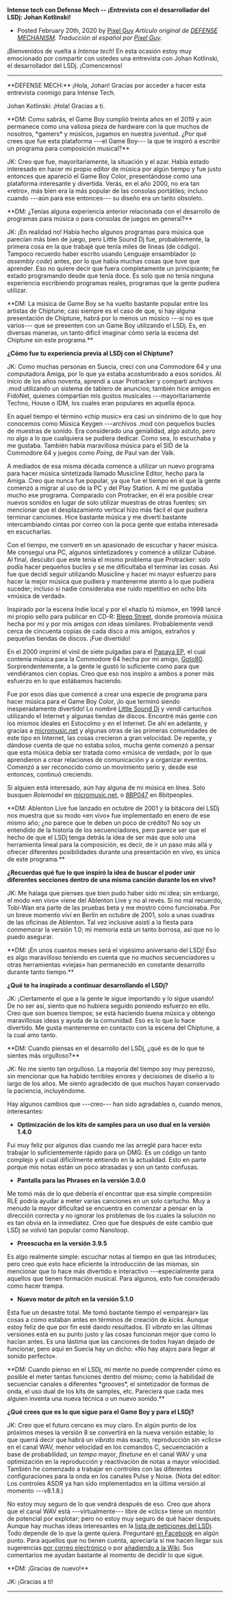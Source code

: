 **Intense tech con Defense Mech -- ¡Entrevista con el desarrollador del LSDj: Johan Kotlinski!**
- Posted February 20th, 2020 by [Pixel
Guy](https://apixelguy.com)
*Artículo original de* [*DEFENSE
MECHANISM*](interview-with-lsdj-developer-johan-kotlinski.html)*.
Traducción al español por* [*Pixel Guy*](https://apixelguy.com)*.*

¡Bienvenidos de vuelta a *Intense tech*! En esta ocasión estoy muy
emocionado por compartir con ustedes una entrevista con Johan Kotlinski,
el desarrollador del LSDj. ¡Comencemos!

------------------------------------------------------------------------

<div class="interview">
**DEFENSE MECH:** ¡Hola, Johan! Gracias por acceder a hacer esta
entrevista conmigo para Intense Tech.
</div>

Johan Kotlinski: ¡Hola! Gracias a ti.

<div class="interview">
**DM: Como sabrás, el Game Boy cumplió treinta años en el 2019 y aún
permanece como una valiosa pieza de hardware con la que muchos de
nosotros, *gamers* y músicos, jugamos en nuestra juventud. ¿Por qué
crees que fue esta plataforma ---el Game Boy--- la que te inspiró a
escribir un programa para composición musical?**
</div>

JK: Creo que fue, mayoritariamente, la situación y el azar. Había estado
interesado en hacer mi propio editor de música por algún tiempo y fue
justo entonces que apareció el Game Boy Color, presentándose como una
plataforma interesante y divertida. Verás, en el año 2000, no era tan
«retro», más bien era la más popular de las consolas portátiles; incluso
cuando ---aún para ese entonces--- su diseño era un tanto obsoleto.

<div class="interview">
**DM: ¿Tenías alguna experiencia anterior relacionada con el desarrollo de
programas para música o para consolas de juegos en general?**
</div>

JK: ¡En realidad no! Había hecho algunos programas para música que parecían
más bien de juego, pero Little Sound Dj fue, probablemente, la primera
cosa en la que trabajé que tenía miles de líneas (de código). Tampoco
recuerdo haber escrito usando Lenguaje ensamblador (o *assembly code*)
antes, por lo que había muchas cosas que tuve que aprender. Eso no
quiere decir que fuera completamente un principiante; he estado
programando desde que tenía doce. Es solo que no tenía ninguna
experiencia escribiendo programas reales, programas que la gente pudiera
utilizar.

<div class="interview">
**DM: La música de Game Boy se ha vuelto bastante popular entre los artistas
de Chiptune; casi siempre es el caso de que, si hay alguna presentación
de Chiptune, habrá por lo menos un músico ---si no es que varios--- que
se presenten con un Game Boy utilizando el LSDj. Es, en diversas
maneras, un tanto difícil imaginar cómo sería la escena del Chiptune sin
este programa.**

**¿Cómo fue tu experiencia previa al LSDj con el Chiptune?**
</div>

JK: Como muchas personas en Suecia, crecí con una Commodore 64 y una
computadora Amiga, por lo que ya estaba acostumbrado a esos sonidos. Al
inicio de los años noventa, aprendí a usar Protracker y compartí
archivos .mod utilizando un sistema de tablero de anuncios; también hice
amigos en FidoNet, quienes compartían mis gustos musicales
---mayoritariamente Techno, House o IDM, los cuales eran populares en
aquella época.

En aquel tiempo el término «chip music» era casi un sinónimo de lo que
hoy conocemos como Música Keygen ---archivos .mod con pequeños bucles de
muestras de sonido. Era considerado una genialidad, algo astuto, pero
no algo a lo que cualquiera se pudiera dedicar. Como sea, lo escuchaba y
me gustaba. También había maravillosa música para el SID de la Commodore
64 y juegos como *Poing*, de Paul van der Valk.

A mediados de esa misma década comencé a utilizar un nuevo programa para
hacer música sintetizada llamado Musicline Editor, hecho para la Amiga.
Creo que nunca fue popular, ya que fue el tiempo en el que la gente
comenzó a migrar al uso de la PC y del Play Station. A mí me gustaba
mucho ese programa. Comparado con Protracker, en él era posible crear
nuevos sonidos en lugar de solo utilizar muestras de otras fuentes; sin
mencionar que el desplazamiento vertical hizo más fácil el que pudiera
terminar canciones. Hice bastante música y me divertí bastante
intercambiando cintas por correo con la poca gente que estaba interesada
en escucharlas.

Con el tiempo, me convertí en un apasionado de escuchar y hacer música.
Me conseguí una PC, algunos sintetizadores y comencé a utilizar Cubase.
Al final, descubrí que este tenía el mismo problema que Protracker: solo
podía hacer pequeños bucles y se me dificultaba el terminar las cosas.
Así fue que decidí seguir utilizando Musicline y hacer mi mayor esfuerzo
para hacer la mejor música que pudiera y mantenerme atento a lo que
pudiera suceder; incluso si nadie consideraba ese ruido repetitivo en
ocho bits «música de verdad».

Inspirado por la escena Indie local y por el «hazlo tú mismo», en 1998
lancé mi propio sello para publicar en CD-R: [Bleep
Street](https://bleepstreet.bandcamp.com/), donde promovía música hecha
por mí y por mis amigos con ideas similares. Probablemente vendí cerca
de cincuenta copias de cada disco a mis amigos, extraños y pequeñas
tiendas de discos. ¡Fue divertido!

En el 2000 imprimí el vinil de siete pulgadas para el
[Papaya EP](https://bleepstreet.bandcamp.com/album/papaya-ep), el cual
contenía música para la Commodore 64 hecha por mi amigo,
[Goto80](https://www.goto80.com/). Sorprendentemente, a la gente le
gustó lo suficiente como para que vendiéramos cien copias. Creo que eso
nos inspiro a ambos a poner más esfuerzo en lo que estábamos haciendo.

Fue por esos días que comencé a crear una especie de programa para hacer
música para el Game Boy Color, ¡lo que terminó siendo inesperadamente
divertido! Lo nombré [Little Sound Dj](https://www.littlesounddj.com) y
vendí cartuchos utilizando el Internet y algunas tiendas de discos.
Encontré más gente con los mismos ideales en Estocolmo y en el Internet.
De ahí en adelante, y gracias a [micromusic.net](https://micromusic.net)
y algunas otras de las primeras comunidades de este tipo en Internet,
las cosas crecieron a gran velocidad. De repente, y dándose cuenta de
que no estaba solos, mucha gente comenzó a pensar que esta música debía
ser tratada como «música de verdad»; por lo que aprendieron a crear
relaciones de comunicación y a organizar eventos. Comenzó a ser
reconocido como un movimiento serio y, desde ese entonces, continuó
creciendo.

Si alguien está interesado, aún hay alguna de mi música en línea. Solo
busquen *Rolemodel* en [micromusic.net](https://micromusic.net), o
[8BP047](http://www.8bitpeoples.com/products/520230-role-model-a-new-fragrance)
en 8bitpeoples.

<div class="interview">
**DM: Ablenton Live fue lanzado en octubre de 2001 y la bitácora del LSDj
nos muestra que su modo «en vivo» fue implementado en enero de ese mismo
año; ¿no parece que te deben un poco de crédito? No soy un entendido de
la historia de los secuenciadores, pero parece ser que el hecho de que
el LSDj tenga detrás la idea de ser más que solo una herramienta lineal
para la composición, es decir, de ir un paso más allá y ofrecer
diferentes posibilidades durante una presentación en vivo, es única de
este programa.**

**¿Recuerdas qué fue lo que inspiró la idea de buscar el poder unir
diferentes secciones dentro de una misma canción durante los en vivo?**
</div>

JK: Me halaga que pienses que bien pudo haber sido mi idea; sin embargo, el
modo «en vivo» viene del Ablenton Live y no al revés. Si no mal
recuerdo, Tobi-Wan era parte de las pruebas beta y me mostró cómo
funcionaba. Por un breve momento viví en Berlín en octubre de 2001, solo
a unas cuadras de las oficinas de Ablenton. Tal vez inclusive asistí a
la fiesta para conmemorar la versión 1.0; mi memoria está un tanto
borrosa, así que no lo puedo asegurar.

<div class="interview">
**DM: ¡En unos cuantos meses será el vigésimo aniversario del LSDj! Eso es
algo maravilloso teniendo en cuenta que no muchos secuenciadores u otras
herramientas «viejas» han permanecido en constante desarrollo durante
tanto tiempo.**

**¿Qué te ha inspirado a continuar desarrollando el LSDj?**
</div>

JK: ¡Ciertamente el que a la gente le sigue importando y lo sigue usando! De
no ser así, siento que no hubiera seguido poniendo esfuerzo en ello.
Creo que son buenos tiempos; se está haciendo buena música y obtengo
maravillosas ideas y ayuda de la comunidad. Eso es lo que lo hace
divertido. Me gusta mantenerme en contacto con la escena del Chiptune, a
la cual amo tanto.

<div class="interview">
**DM: Cuando piensas en el desarrollo del LSDj, ¿qué es de lo que te sientes
más orgulloso?**
</div>

JK: No me siento tan orgulloso. La mayoría del tiempo soy muy perezoso, sin
mencionar que ha habido terribles errores y decisiones de diseño a lo
largo de los años. Me siento agradecido de que muchos hayan conservado
la paciencia, incluyéndome.

Hay algunos cambios que ---creo--- han sido agradables o, cuando menos,
interesantes:

-   **Optimización de los kits de samples para un uso dual en la versión
    1.4.0**

Fui muy feliz por algunos días cuando me las arreglé para hacer esto
trabajar lo suficientemente rápido para un DMG. Es un código un tanto
complejo y el cual difícilmente entiendo en la actualidad. Esto en parte
porque mis notas están un poco atrasadas y son un tanto confusas.

-   **Pantalla para las Phrases en la versión 3.0.0**

Me tomó más de lo que debería el encontrar que esa simple compresión RLE
podría ayudar a meter varias canciones en un solo cartucho. Muy a menudo
la mayor dificultad se encuentra en comenzar a pensar en la dirección
correcta y no ignorar los problemas de los cuales la solución no es tan
obvia en la inmediatez. Creo que fue después de este cambio que LSDj se
volvió tan popular como Nanoloop.

-   **Preescucha en la versión 3.9.5**

Es algo realmente simple: escuchar notas al tiempo en que las
introduces; pero creo que esto hace eficiente la introducción de las
mismas, sin mencionar que lo hace más divertido e interactivo
---especialmente para aquellos que tienen formación musical. Para
algunos, esto fue considerado como hacer trampa.

-   **Nuevo motor de *pitch* en la versión 5.1.0**

Esta fue un desastre total. Me tomó bastante tiempo el «emparejar» las
cosas a como estaban antes en términos de creación de *kicks*. Aunque
estoy feliz de que por fin esté dando resultados. El *vibrato* en las
últimas versiones está en su punto justo y las cosas funcionan mejor que
como lo hacían antes. Es una lástima que las canciones de todos hayan
dejado de funcionar, pero aquí en Suecia hay un dicho: «No hay atajos
para llegar al sonido perfecto».

<div class="interview">
**DM: Cuando pienso en el LSDj, mi mente no puede comprender cómo es posible
el meter tantas funciones dentro del mismo; como la habilidad de
secuenciar canales a diferentes *grooves*, el sintetizador de formas de
onda, el uso dual de los kits de samples, etc. Pareciera que cada mes
alguien inventa una nueva técnica o un nuevo sonido.**

**¿Qué crees que es lo que sigue para el Game Boy y para el LSDj?**
</div>

JK: Creo que el futuro cercano es muy claro. En algún punto de los próximos
meses la versión 8 se convertirá en la nueva versión estable; lo que
querrá decir que habrá un *vibrato* más exacto, reproducción sin «clics»
en el canal WAV, menor velocidad en los comandos C, secuenciación a base
de probabilidad, un *tempo* mayor, *finetune* en el canal WAV y una
optimización en la reproducción y reactivación de notas a mayor
velocidad. También he comenzado a trabajar en controles con las
diferentes configuraciones para la onda en los canales Pulse y Noise.
(Nota del editor: Los controles ASDR ya han sido implementados en la
última versión al momento ---v8.1.8.)

No estoy muy seguro de lo que vendrá después de eso. Creo que ahora que
el canal WAV está ---virtualmente--- libre de «clics» tiene un montón de
potencial por explotar; pero no estoy muy seguro de qué hacer después.
Aunque hay muchas ideas interesantes en la [lista de peticiones del
LSDj](https://littlesounddj.fandom.com/wiki/LSDj_Wishlist). Todo depende
de lo que la gente quiera. Preguntaré [en
Facebook](https://www.facebook.com/groups/LittleSoundDJ/) en algún
punto. Para aquellos que no tienen cuenta, apreciaría si me hacen llegar
sus sugerencias [por correo electrónico](mailto:info@littlesounddj.com)
o por [añadiendo a la Wiki](https://littlesounddj.fandom.com/wiki/LSDj_Wishlist).
Sus comentarios me ayudan bastante al momento de decidir lo que sigue.

<div class="interview">
**DM: ¡Gracias de nuevo!**
</div>

JK: ¡Gracias a ti!

------------------------------------------
